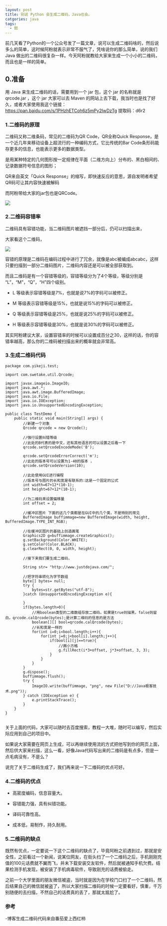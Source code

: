 ```yaml
---
layout: post
title: 别说 Python 会生成二维码，Java也会。
catgories: java
tags:
  - 懿
---
```


前几天看了Python的一个公众号发了一篇文章，说可以生成二维码啥的，然后说多么的简单，这时候阿粉就表示非常不服气了，凭啥说你的那么简单，说的我们 Java 做出的二维码很复杂一样。今天阿粉就教给大家来生成一个小小的二维码，而且也是一样的简单。

<!--more-->

## 0.准备

用 Java 来生成二维码的话，需要用到一个 jar 包，这个 jar 的名称就是 qrcode.jar ，这个 jar 大家可以去 Maven 的网站上去下载，我当时也是找了好久，或者大家使用我这个链接：https://pan.baidu.com/s/1PHzhETCoh6z5mPy2IwDzTg 
提取码：d6r2

### 1.二维码的原理

二维码又称二维条码，常见的二维码为QR Code，QR全称Quick Response，是一个近几年来移动设备上超流行的一种编码方式，它比传统的Bar Code条形码能存更多的信息，也能表示更多的数据类型。

是用某种特定的几何图形按一定规律在平面（二维方向上）分布的、黑白相间的、记录数据符号信息的图形；

QR来自英文「Quick Response」的缩写，即快速反应的意思，源自发明者希望QR码可让其内容快速被解码

而阿粉带给大家的jar包也是QRCode。

![](http://www.justdojava.com/assets/images/2019/java/image_yi/2020/04-09/1.jpg)

### 2.二维码容错率

二维码具有容错功能，当二维码图片被遮挡一部分后，仍可以扫描出来，

大家看这个二维码，

![](http://www.justdojava.com/assets/images/2019/java/image_yi/2020/04-09/2.jpg)

容错的原理是二维码在编码过程中进行了冗余，就像是abc被编成abcabc，这样只要扫描到一部分二维码图片，二维码内容还是可以被全部获取到。

而且二维码是有一个容错等级的，容错等级分为了4个等级，等级分别是 “L”，“M”，“Q”，“H”四个级别。

- L 等级表示容错等级是7%，也就是说7%的字码可以被修正。

- M 等级表示容错等级是15%，也就是说15%的字码可以被修正。

- Q 等级表示容错等级是25%，也就是说25%的字码可以被修正。

- H 等级表示容错等级是30%，也就是说30%的字码可以被修正。

其实阿粉建议大家，设置容错率的时候可以设置成百分之30，这样的话，你的容错率越高，那么你的二维码被扫描出来的概率就会非常高。

### 3.生成二维码代码

```
package com.yikeji.test;

import com.swetake.util.Qrcode;

import javax.imageio.ImageIO;
import java.awt.*;
import java.awt.image.BufferedImage;
import java.io.File;
import java.io.IOException;
import java.io.UnsupportedEncodingException;

public class TestDemo {
    public static void main(String[] args) {
        //新建一个对象
        Qrcode qrcode = new Qrcode();

        //强行设置纠错等级
        //此处的B代表的是中文，还有其他语言的可以设置之后看一下
        qrcode.setQrcodeEncodeMode('B');

        qrcode.setQrcodeErrorCorrect('m');
        //此处的版本号可以设置为1-40的版本 ，
        qrcode.setQrcodeVersion(10);

        //此处使用GUI进行编程
        //版本号与图片的长和宽是有联系的:这是一个固定的公式
        int width=67+12*(10-1);
        int height=67+12*(10-1);

        //为二维码来设置偏移量
        int offset = 2;

        //缓冲区图片 下面的这几个类都是在GUI中的几个类，不是特别的常见
        BufferedImage buffimmage=new BufferedImage(width, height, BufferedImage.TYPE_INT_RGB);

        //在缓冲区图片的基础上创造画笔
        Graphics2D g=buffimmage.createGraphics();
        g.setBackground(Color.WHITE);
        g.setColor(Color.BLACK);
        g.clearRect(0, 0, width, height);

        //接下来我们要生成二维码，

        String str= "http://www.justdojava.com/";

        //把字符串转化为字节数组
        byte[] bytes= null;
        try {
            bytes=str.getBytes("utf-8");
        }catch (UnsupportedEncodingException e){

        }
        if(bytes.length>0){
            //用boolean类型的二维数组存放二维码，如果是true则描黑，false则留白。qrcode.calQrcode(bytes);是计算二维码的信息的是方法
            boolean[][] bool=qrcode.calQrcode(bytes);
            //长和宽是一样的
            for(int i=0;i<bool.length;i++){
                for(int j=0;j<bool[i].length;j++){
                    if(bool[i][j]==true){
                        //画小方格
                        g.fillRect(i*3+offset, j*3+offset, 3, 3);
                    }
                }
            }
        }
        g.dispose();
        buffimmage.flush();
        try {
            ImageIO.write(buffimmage, "png", new File("D://Java极客技术.png"));
        } catch (IOException e) {
            e.printStackTrace();
        }
    }
}


```

关于上面的代码，大家可以随时去百度搜索，教程一大堆，随时可以编写，然后实际应用到自己的项目中。

如果说大家需要在网页上生成，可以再继续使用流的方式把他写到你的网页上面，然后供大家来扫描，这么一看，好像Java代码写出来的二维码是有点多，但是一点毛病没有，不是么？

说完了关于二维码生成了，我们再来说一下二维码的优点可好。

### 4.二维码的优点

- 高密度编码，信息容量大。

- 容错能力强，具有纠错功能。

- 译码可靠性高。

- 成本低，易制作，持久耐用。

### 5.二维码的缺点

既然有优点，一定要说一下这个二维码的缺点了，毕竟阿粉之前遇到过，那就是安全性，之前看过一个新闻，说某位网友，在街头扫了一个二维码之后，手机刚刚充值的100元话费就不翼而飞，并未下载安装交友软件，然后就被通知手机欠费。结果检测手机发现，被安装了手机病毒软件，导致刚充的话费被偷走。

之前一个大学里面的朋友微信被盗，当时就是因为在学校门口扫了一个二维码，然后结果自己的微信就被盗了，所以大家扫描二维码的时候一定要看好，慎重，千万别随便的去扫描，不然自己的话费真的丢了，那就太尴尬了。

### 参考

-博客生成二维码代码来自番茄爱上西红柿 